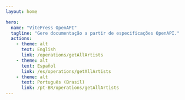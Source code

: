 ```yaml
---
layout: home

hero:
  name: "VitePress OpenAPI"
  tagline: "Gere documentação a partir de especificações OpenAPI."
  actions:
    - theme: alt
      text: English
      link: /operations/getAllArtists
    - theme: alt
      text: Español
      link: /es/operations/getAllArtists
    - theme: alt
      text: Português (Brasil)
      link: /pt-BR/operations/getAllArtists
---
```

